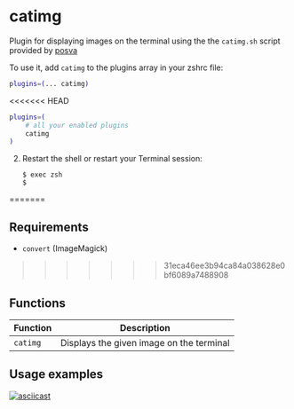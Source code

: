 # catimg

Plugin for displaying images on the terminal using the the `catimg.sh` script provided by [posva](https://github.com/posva/catimg)

To use it, add `catimg` to the plugins array in your zshrc file:

```zsh
plugins=(... catimg)
```

<<<<<<< HEAD
   ```zsh
   plugins=(
       # all your enabled plugins
       catimg
   )
   ```

2. Restart the shell or restart your Terminal session:

   ```console
   $ exec zsh
   $
   ```
=======
## Requirements

- `convert` (ImageMagick)
>>>>>>> 31eca46ee3b94ca84a038628e0bf6089a7488908

## Functions

| Function | Description                              |
| -------- | ---------------------------------------- |
| `catimg` | Displays the given image on the terminal |

## Usage examples

[![asciicast](https://asciinema.org/a/204702.png)](https://asciinema.org/a/204702)
